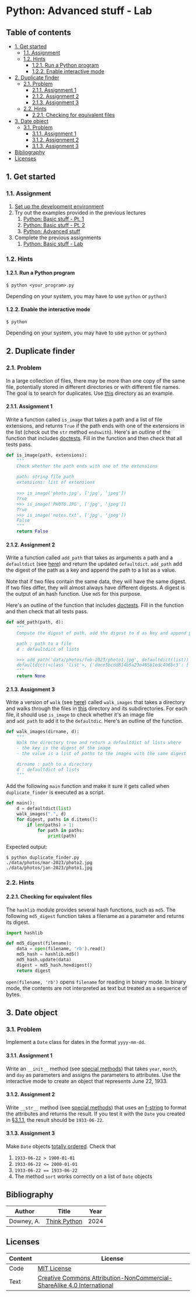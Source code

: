 # Python: Advanced stuff - Lab

## Table of contents

- [1. Get started](#1-get-started)
	- [1.1. Assignment](#11-assignment)
	- [1.2. Hints](#12-hints)
		- [1.2.1. Run a Python program](#121-run-a-python-program)
		- [1.2.2. Enable interactive mode](#122-enable-the-interactive-mode)
- [2. Duplicate finder](#2-duplicate-finder)
	- [2.1. Problem](#21-problem)
		- [2.1.1. Assignment 1](#211-assignment-1)
		- [2.1.2. Assignment 2](#212-assignment-2)
		- [2.1.3. Assignment 3](#213-assignment-3)
	- [2.2. Hints](#22-hints)
		- [2.2.1. Checking for equivalent files](#221-checking-for-equivalent-files)
- [3. Date object](#3-date-object)
	- [3.1. Problem](#31-problem)
		- [3.1.1. Assignment 1](#311-assignment-1)
		- [3.1.2. Assignment 2](#312-assignment-2)
		- [3.1.3. Assignment 3](#313-assignment-3)
- [Bibliography](#bibliography)
- [Licenses](#licenses)

## 1. Get started

### 1.1. Assignment

1. [Set up the development environment](1-python-basic-stuff-pt1.md#16-development-environment)
2. Try out the examples provided in the previous lectures
	1. [Python: Basic stuff - Pt. 1](1-python-basic-stuff-pt1.md)
	2. [Python: Basic stuff - Pt. 2](2-python-basic-stuff-pt2.md)
	3. [Python: Advanced stuff](4-python-advanced-stuff.md)
3. Complete the previous assignments
	1. [Python: Basic stuff - Lab](3-python-basic-stuff-lab.md)

### 1.2. Hints

#### 1.2.1. Run a Python program

```shell
$ python <your_program>.py
```

Depending on your system, you may have to use `python` or `python3`

#### 1.2.2. Enable the interactive mode

```shell
$ python
```

Depending on your system, you may have to use `python` or `python3`

## 2. Duplicate finder

### 2.1. Problem

In a large collection of files, there may be more than one copy of the same file, potentially stored in different directories or with different file names. The goal is to search for duplicates. Use [this](../code/data/photos) directory as an example.

#### 2.1.1. Assignment 1

Write a function called `is_image` that takes a path and a list of file extensions, and returns `True` if the path ends with one of the extensions in the list (check out the `str` method `endswith`). Here's an outline of the function that includes [doctests](2-python-basic-stuff-pt2.md#16-doctests). Fill in the function and then check that all tests pass.

```python
def is_image(path, extensions):
    """
    Check whether the path ends with one of the extensions
    
    path: string file path
    extensions: list of extensions
    
    >>> is_image('photo.jpg', ['jpg', 'jpeg'])
    True
    >>> is_image('PHOTO.JPG', ['jpg', 'jpeg'])
    True
    >>> is_image('notes.txt', ['jpg', 'jpeg'])
    False
    """
    return False
```

#### 2.1.2. Assignment 2

Write a function called `add_path` that takes as arguments a path and a `defaultdict` (see [here](4-python-advanced-stuff.md#53-defaultdict)) and return the updated `defaultdict`. `add_path` add the digest of the path as a key and append the path to a list as a value.

Note that if two files contain the same data, they will have the same digest. If two files differ, they will almost always have different digests. A digest is the output of an hash function. Use `md5` for this purpose.

Here's an outline of the function that includes [doctests](2-python-basic-stuff-pt2.md#16-doctests). Fill in the function and then check that all tests pass.

```python
def add_path(path, d):
    """
    Compute the digest of path, add the digest to d as key and append path to a list as value

    path : path to a file
    d : defaultdict of lists

    >>> add_path('data/photos/feb-2023/photo1.jpg', defaultdict(list))
    defaultdict(<class 'list'>, {'dace5bcdd614b5a23e465b1edc406bc3': ['data/photos/feb-2023/photo1.jpg']})
    """
    return None
```

#### 2.1.3. Assignment 3

Write a version of `walk` (see [here](4-python-advanced-stuff.md#14-walking-directories))  called `walk_images` that takes a directory and walks through the files in [this](../code/data/photos) directory and its subdirectories. For each file, it should use `is_image` to check whether it's an image file and `add_path` to add it to the `defaultdic`. Here's an outline of the function.

```python
def walk_images(dirname, d):
    """
    Walk the directory tree and return a defaultdict of lists where
    - the key is the digest of the image
    - the value is a list of paths to the images with the same digest

    dirname : path to a directory
    d : defaultdict of lists
    """
```

Add the following `main` function and make it sure it gets called when `duplicate_finder` is executed as a script.

```python
def main():
    d = defaultdict(list)
    walk_images(".", d)
    for digest, paths in d.items():
        if len(paths) > 1:
            for path in paths:
                print(path)
```

Expected output:

```shell
$ python duplicate_finder.py
./data/photos/mar-2023/photo2.jpg
./data/photos/jan-2023/photo1.jpg
```

### 2.2. Hints

#### 2.2.1. Checking for equivalent files

The `hashlib` module provides several hash functions, such as `md5`. The following `md5_digest` function takes a filename as a parameter and returns its digest.

```python
import hashlib

def md5_digest(filename):
    data = open(filename, 'rb').read()
    md5_hash = hashlib.md5()
    md5_hash.update(data)
    digest = md5_hash.hexdigest()
    return digest
```

`open(filename, 'rb')` opens `filename` for reading in binary mode. In binary mode, the contents are not interpreted as text but treated as a sequence of bytes.

## 3. Date object

### 3.1. Problem

Implement a `Date` class for dates in the format `yyyy-mm-dd`.

#### 3.1.1. Assignment 1

Write an `__init__` method (see [special methods](4-python-advanced-stuff.md#34-special-methods)) that takes `year`, `month`, and `day` as parameters and assigns the parameters to attributes. Use the interactive mode to create an object that represents June 22, 1933.

#### 3.1.2. Assignment 2

Write `__str__` method (see [special methods](4-python-advanced-stuff.md#34-special-methods)) that uses an [f-string](4-python-advanced-stuff.md#12-f-strings) to format the attributes and returns the result. If you test it with the `Date` you created in [§3.1.1](#311-assignment-1), the result should be `1933-06-22`.

#### 3.1.3. Assignment 3

Make `Date` objects [totally ordered](4-python-advanced-stuff.md#42-totally-ordered-set-of-objects). Check that 
1. `1933-06-22 > 1900-01-01`
2. `1933-06-22 <= 2000-01-01` 
3. `1933-06-22 == 1933-06-22`
4. The method `sort` works correctly on a list of `Date` objects

## Bibliography

| Author                     | Title                                                                                                      | Year |
| -------------------------- | ---------------------------------------------------------------------------------------------------------- | ---- |
| Downey, A.                 | [Think Python](https://allendowney.github.io/ThinkPython/)                                                 | 2024 |

## Licenses

| Content | License                                                                                                                       |
| ------- | ----------------------------------------------------------------------------------------------------------------------------- |
| Code    | [MIT License](https://mit-license.org/)                                                                                       |
| Text    | [Creative Commons Attribution-NonCommercial-ShareAlike 4.0 International](https://creativecommons.org/licenses/by-nc-sa/4.0/) |

